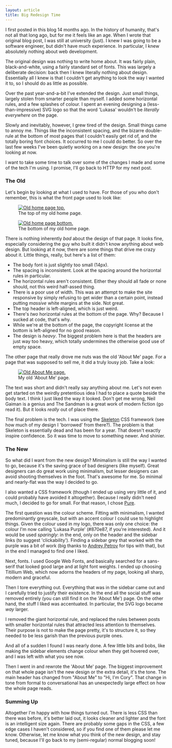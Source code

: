 ```yaml
---
layout: article
title: Big Redesign Time
---
```


I first posted in this blog 14 months ago. In the history of humanity, that's
not all that long ago, but for me it feels like an age. When I wrote that
original blog post, I was still at university (just). I knew I was going to be
a software engineer, but didn't have much experience. In particular, I knew
absolutely nothing about web development.

The original design was nothing to write home about. It was fairly plain,
black-and-white, using a fairly standard set of fonts. This was largely a
deliberate decision: back then I knew literally nothing about design.
Essentially all I knew is that I couldn't get anything to look the way I wanted
it to, so I should do as little as possible.

Over the past year-and-a-bit I've extended the design. Just small things,
largely stolen from smarter people than myself. I added some horizontal rules,
and a few splashes of colour. I spent an evening designing a
(less-than-impressive) SVG logo so that the word 'Lukasa' wouldn't be
_literally everywhere_ on the page.

Slowly and inevitably, however, I grew tired of the design. Small things came
to annoy me. Things like the inconsistent spacing, and the bizarre double-rule
at the bottom of most pages that I couldn't easily get rid of, and the totally
boring font choices. It occurred to me I could do better. So over the last few
weeks I've been quietly working on a new design: the one you're looking at now.

I want to take some time to talk over some of the changes I made and some of
the tech I'm using. I promise, I'll go back to HTTP for my next post.

### The Old

Let's begin by looking at what I used to have. For those of you who don't
remember, this is what the front page used to look like:

<figure>
    <a href="https://s3.amazonaws.com/django-blog/img/resources/redesign/oldhome1.png">
        <img src="https://s3.amazonaws.com/django-blog/img/resources/redesign/oldhome1.png" alt="Old home page top." />
    </a>
    <figcaption>The top of my old home page.</figcaption>
</figure>

<figure>
    <a href="https://s3.amazonaws.com/django-blog/img/resources/redesign/oldhome2.png">
        <img src="https://s3.amazonaws.com/django-blog/img/resources/redesign/oldhome2.png" alt="Old home page bottom." />
    </a>
    <figcaption>The bottom of my old home page.</figcaption>
</figure>

There is nothing inherently _bad_ about the design of that page. It looks fine,
especially considering the guy who built it didn't know anything about web
design. But looking at it now, there are some things that drive me crazy about
it. Little things, really, but here's a list of them:

- The body font is just slightly too small (14px).
- The spacing is inconsistent. Look at the spacing around the horizontal rules
  in particular.
- The horizontal rules aren't consistent. Either they should all fade or none
  should, not this weird half-assed thing.
- There is a poor use of width. This was an attempt to make the site responsive
  by simply refusing to get wider than a certain point, instead putting
  _massive_ white margins at the side. Not great.
- The top header is left-aligned, which is just weird.
- There's _two_ horizontal rules at the bottom of the page. Why? Because I
  sucked at code, that's why.
- While we're at the bottom of the page, the copyright license at the bottom
  is left-aligned for no good reason.
- The design is _heavy_. The biggest problem here is that the headers are just
  way too heavy, which totally undermines the otherwise good use of empty
  space.

The other page that really drove me nuts was the old 'About Me' page. For a
page that was supposed to sell me, it did a truly lousy job. Take a look:

<figure>
    <a href="https://s3.amazonaws.com/django-blog/img/resources/redesign/oldabout.png">
        <img src="https://s3.amazonaws.com/django-blog/img/resources/redesign/oldabout.png" alt="Old About Me page." />
    </a>
    <figcaption>My old 'About Me' page.</figcaption>
</figure>

The text was short and didn't really say anything about me. Let's not even get
started on the weirdly pretentious idea I had to place a quote beside the body
text. I think I just liked the way it looked. Don't get me wrong, Neil Gaiman
is a genius and The Sandman is a great work of modern fiction (go read it). But
it looks _really_ out of place there.

The final problem is the tech. I was using the
[Skeleton](http://www.getskeleton.com/) CSS framework (see how much of my
design I 'borrowed' from there?). The problem is that Skeleton is essentially
dead and has been for a year. That doesn't exactly inspire confidence. So it
was time to move to something newer. And shinier.

### The New

So what did I want from the new design? Minimalism is still the way I wanted to
go, because it's the saving grace of bad designers (like myself). Great
designers can do great work using minimalism, but lesser designers can avoid
shooting themselves in the foot. That's awesome for me. So minimal and
nearly-flat was the way I decided to go.

I also wanted a CSS framework (though I ended up using very little of it, and
could probably have avoided it altogether). Because I really didn't need much,
I decided to go for small. For that reason, I chose [Pure](http://purecss.io/).

The first question was the colour scheme. Fitting with minimalism, I wanted
predominantly greyscale, but with an accent colour I could use to highlight
things. Given the colour used in my logo, there was only one choice: the colour
I'm now calling 'Lukasa Purple' (#870e87, if you're interested). And it would
be used _sparingly_: in the end, only on the header and the sidebar links (to
suggest 'clickability'). Finding a sidebar grey that worked with the purple was
a bit of work (big thanks to [Andrey Petrov](http://shazow.net/) for tips with
that), but in the end I managed to find one I liked.

Next, fonts. I used Google Web Fonts, and basically searched for a sans-serif
that looked good large and at light font weights. I ended up choosing Titillium
Web, which now adorns the headers of my page, looking all sharp, modern and
graceful.

Then I tore everything out. Everything that was in the sidebar came out and I
carefully tried to justify their existence. In the end all the social stuff was
removed entirely (you can still find it on the 'About Me') page. On the other
hand, the stuff I liked was accentuated. In particular, the SVG logo became
_way_ larger.

I removed the giant horizontal rule, and replaced the rules between posts with
smaller horizontal rules that attracted less attention to themselves. Their
purpose is not to make the page pretty, it's to structure it, so they needed to
be less garish than the previous purple ones.

And all of a sudden I found I was nearly done. A few little bits and bobs, like
making the sidebar elements change colour when they get hovered over, and I
was left with what you see now.

Then I went in and rewrote the 'About Me' page. The biggest improvement on that
whole page isn't the new design or the extra detail, it's the tone. The main
header has changed from "About Me" to "Hi, I'm Cory". That change in tone from
formal to conversational has an unexpectedly large effect on how the whole page
reads.

### Summing Up

Altogether I'm happy with how things turned out. There is less CSS than there
was before, it's better laid out, it looks cleaner and lighter and the font is
an intelligent size again. There are probably some gaps in the CSS, a few edge
cases I haven't considered, so if you find one of them please let me know.
Otherwise, let me know what you think of the new design, and stay tuned,
because I'll go back to my (semi-regular) normal blogging soon!
